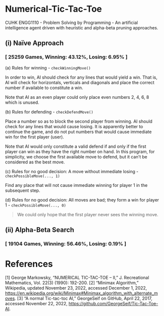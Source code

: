 # Numerical-Tic-Tac-Toe

CUHK ENGG1110 - Problem Solving by Programming - An artificial intelligence agent driven with heuristic and alpha-beta pruning approaches. 

## (i)	Naïve Approach

### [ 25259 Games, Winning: 43.12%, Losing: 6.95% ]

(a) Rules for winning - ``checkWinningMove()``

In order to win, AI should check for any lines that would yield a win. That is, AI will check for horizontals, verticals and diagonals and place the correct number if available to constitute a win.

Note that AI as an even player could only place even numbers 2, 4, 6, 8 which is unused.

(b) Rules for defending - ``checkDefendMove()``

Place a number so as to block the second player from winning. AI should check for any lines that would cause losing. It is apparently better to continue the game, and do not put numbers that would cause immediate win for the first player (user).

Note that AI would only constitute a valid defend if and only if the first player can win as they have the right number on hand. In this program, for simplicity, we choose the first available move to defend, but it can’t be considered as the best move.

(c) Rules for no good decision: A move without immediate losing - ``checkPossibleMove(..., 1)``

Find any place that will not cause immediate winning for player 1 in the subsequent step.

(d) Rules for no good decision: All moves are bad; they form a win for player 1 - ``checkPossibleMove(..., 0)``

> We could only hope that the first player never sees the winning move.

## (ii) Alpha-Beta Search
### [ 19104 Games, Winning: 56.46%, Losing: 0.19% ]

# References
[1] 	George Markowsky, “NUMERICAL TIC-TAC-TOE – II,” J. Recreational Mathematics, Vol. 22(3) (1990): 192-200.
[2]	“Minimax Algorithm,” Wikipedia, updated November 23, 2022, accessed December 1, 2022, https://en.wikipedia.org/wiki/Minimax#Minimax_algorithm_with_alternate_moves.
[3]	“A normal Tic-tac-toc AI,” GeorgeSeif on GitHub, April 22, 2017, accessed November 22, 2022, https://github.com/GeorgeSeif/Tic-Tac-Toe-AI.
